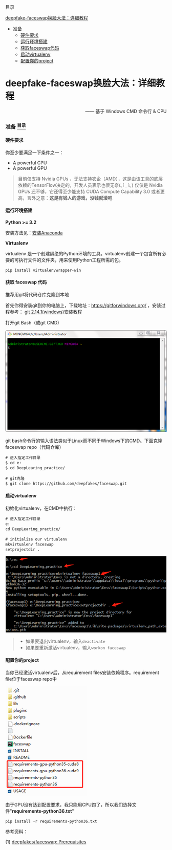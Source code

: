 <a name="content">目录</a>

[deepfake-faceswap换脸大法：详细教程](#title)
- [准备](#prerequisites)
	- [硬件要求](#hardware)
	- [运行环境搭建](#install-env)
	- [获取faceswap代码](#get-code)
	- [启动virtualenv](#setup-virtualenv)
	- [配置你的project](#setup-project)



<h1 name="title">deepfake-faceswap换脸大法：详细教程</h1>

<p align="right">—— 基于 Windows CMD 命令行 & CPU</p>

<a name="prerequisites"><h3>准备 [<sup>目录</sup>](#content)</h3></a>

<h4 name="hardware">硬件要求</h4>

你至少要满足一下条件之一：
- A powerful CPU
- A powerful GPU
> 目前仅支持 Nvidia GPUs ，无法支持农企（AMD），这是由该工具的底层依赖的TensorFlow决定的，开发人员表示也很无奈(｡í _ ì｡)
> 仅仅是 Nvidia GPUs 还不够，它还得至少能支持 CUDA Compute Capability 3.0 或者更高，言外之意：**这是有钱人的游戏，没钱就滚吧**

<h4 name="install-env">运行环境搭建</h4>

**Python >= 3.2**

安装方法见：[安装Anaconda](https://github.com/Ming-Lian/Memo/blob/master/JupyterNotebook%E4%BD%BF%E7%94%A8%E6%8C%87%E5%8D%97.md#install-anaconda)

**Virtualenv**

virtualenv 是一个创建隔绝的Python环境的工具。virtualenv创建一个包含所有必要的可执行文件的文件夹，用来使用Python工程所需的包。

```
pip install virtualenvwrapper-win
```

<h4 name="get-code">获取 faceswap 代码</h4>

推荐用git将代码仓库克隆到本地

首先你得安装git到你的电脑上，下载地址：https://gitforwindows.org/ ，安装过程参考：
[git 2.14.1(windows)安装教程](http://blog.csdn.net/s740556472/article/details/77623453)

打开git Bash（或git CMD)

![](/picture/Faceswap-gitBash.png)

git bash命令行的输入语法类似于Linux而不同于Windows下的CMD。下面克隆faceswap repo（代码仓库）

```
# 进入指定工作目录
$ cd e:
$ cd DeepLearing_practice/

# git克隆
$ git clone https://github.com/deepfakes/faceswap.git
```

<h4 name="setup-virtualenv">启动virtualenv</h4>

初始化virtualenv，在CMD中执行：

```
# 进入指定工作目录
e:
cd DeepLearing_practice/

# initialize our virtualenv
mkvirtualenv faceswap
setprojectdir .
```

![](/picture/Faceswap-inital-virtualenv.png)

> - 如果要退出virtualenv，输入`deactivate`
> - 如果要重新激活virtualenv，输入`workon faceswap`

<h4 name="setup-project">配置你的project</h4>

当你已经激活virtualenv后，从requirement files安装依赖程序。requirement file位于faceswap repo中

![](/picture/Faceswap-requirementFiles.png)

由于GPU没有达到配置要求，我只能用CPU跑了，所以我们选择文件"**requirements-python36.txt**"

```
pip install -r requirements-python36.txt
```




参考资料：

(1) [deepfakes/faceswap: Prerequisites](https://github.com/deepfakes/faceswap/blob/master/INSTALL.md)
